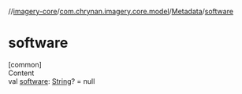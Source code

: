 //[imagery-core](../../../index.md)/[com.chrynan.imagery.core.model](../index.md)/[Metadata](index.md)/[software](software.md)



# software  
[common]  
Content  
val [software](software.md): [String](https://kotlinlang.org/api/latest/jvm/stdlib/kotlin/-string/index.html)? = null  



